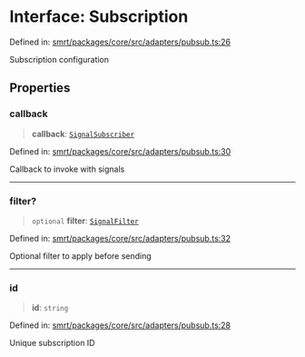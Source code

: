 # Interface: Subscription

Defined in: [smrt/packages/core/src/adapters/pubsub.ts:26](https://github.com/happyvertical/smrt/blob/71a16025d52b026725fd522a392015e67e1d6489/packages/core/src/adapters/pubsub.ts#L26)

Subscription configuration

## Properties

### callback

> **callback**: [`SignalSubscriber`](../type-aliases/SignalSubscriber.md)

Defined in: [smrt/packages/core/src/adapters/pubsub.ts:30](https://github.com/happyvertical/smrt/blob/71a16025d52b026725fd522a392015e67e1d6489/packages/core/src/adapters/pubsub.ts#L30)

Callback to invoke with signals

***

### filter?

> `optional` **filter**: [`SignalFilter`](../type-aliases/SignalFilter.md)

Defined in: [smrt/packages/core/src/adapters/pubsub.ts:32](https://github.com/happyvertical/smrt/blob/71a16025d52b026725fd522a392015e67e1d6489/packages/core/src/adapters/pubsub.ts#L32)

Optional filter to apply before sending

***

### id

> **id**: `string`

Defined in: [smrt/packages/core/src/adapters/pubsub.ts:28](https://github.com/happyvertical/smrt/blob/71a16025d52b026725fd522a392015e67e1d6489/packages/core/src/adapters/pubsub.ts#L28)

Unique subscription ID
